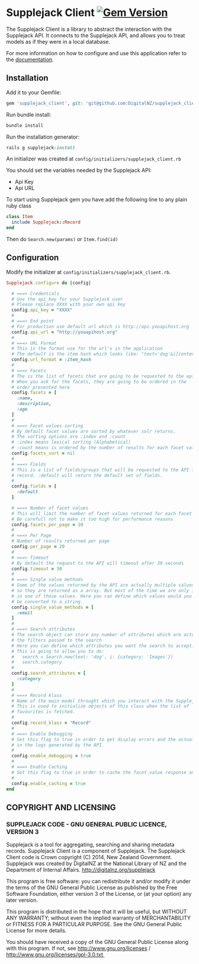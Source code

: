 # Supplejack Client [![Gem Version](https://badge.fury.io/rb/supplejack_client.svg)](https://badge.fury.io/rb/supplejack_client)

The Supplejack Client is a library to abstract the interaction with the Supplejack API. It connects to the Supplejack API, and allows you to treat models as if they were in a local database.

For more information on how to configure and use this application refer to the [documentation](http://digitalnz.github.io/supplejack).

## Installation

Add it to your Gemfile:

```ruby
gem 'supplejack_client', git: 'git@github.com:DigitalNZ/supplejack_client.git'
```

Run bundle install:

```ruby
bundle install
```

Run the installation generator:

```ruby
rails g supplejack:install
```

An initializer was created at `config/initializers/supplejack_client.rb`

You should set the variables needed by the Supplejack API:
- Api Key
- Api URL

To start using Supplejack gem you have add the following line to any plain ruby class

```ruby
class Item
  include Supplejack::Record
end
```

Then do `Search.new(params)` or `Item.find(id)`

## Configuration

Modify the initializer at `config/initializers/supplejack_client.rb`.

```ruby
Supplejack.configure do |config|

  # ===> Credentials
  # Use the api_key for your Supplejack user
  # Please replace XXXX with your own api key
  config.api_key = "XXXX"
  #
  # ===> End point
  # For production use default url which is http://api.youapihost.org
  config.api_url = "http://youapihost.org"
  #
  # ===> URL Format
  # This is the format use for the url's in the application
  # The default is the item hash which looks like: "text='dog'&i[content_partner]=NLNZ&i[category]=Images"
  config.url_format = :item_hash
  #
  # ===> Facets
  # The is the list of facets that are going to be requested to the api
  # When you ask for the facets, they are going to be ordered in the
  # order presented here
  config.facets = [
    :name,
    :description,
    :age
  ]
  #
  # ===> Facet values sorting
  # By default facet values are sorted by whatever solr returns.
  # The sorting options are :index and :count
  # :index means lexical sorting (Alphabetical)
  # :count means is ordered by the number of results for each facet value
  config.facets_sort = nil
  #
  # ===> Fields
  # This is a list of fields/groups that will be requested to the API for every
  # record. :default will return the default set of fields.
  #
  config.fields = [
    :default
  ]

  # ===> Number of facet values
  # This will limit the number of facet values returned for each facet
  # Be carefull not to make it too high for performance reasons
  config.facets_per_page = 10
  #
  # ===> Per Page
  # Number of results returned per page
  config.per_page = 20
  #
  # ===> Timeout
  # By default the request to the API will timeout after 30 seconds
  config.timeout = 30
  #
  # ===> Single value methods
  # Some of the values returned by the API are actually multiple values
  # so they are returned as a array. But most of the time we are only intereseted
  # in one of those values. Here you can define which values would you like to
  # be converted to a string.
  config.single_value_methods = [
    :email
  ]
  #
  # ===> Search attributes
  # The search object can store any number of attributes which are actually
  # the filters passed to the search
  # Here you can define which attributes you want the search to accept.
  # This is going to allow you to do:
  #   search = Search.new(text: 'dog', i: {category: 'Images'})
  #   search.category
  #
  config.search_attributes = [
    :category
  ]
  #
  # ===> Record klass
  # Name of the main model throught which you interact with the Supplejack API
  # This is used to initialize objects of this class when the list of
  # favourites is fetched.
  #
  config.record_klass = "Record"
  #
  # ===> Enable Debugging
  # Set this flag to true in order to get display errors and the actual SOLR requests 
  # in the logs generated by the API.
  #
  config.enable_debugging = true
  #
  # ===> Enable Caching
  # Set this flag to true in order to cache the facet_value response and the search counts
  #
  config.enable_caching = true  
end
```

## COPYRIGHT AND LICENSING  

### SUPPLEJACK CODE - GNU GENERAL PUBLIC LICENCE, VERSION 3  

Supplejack is a tool for aggregating, searching and sharing metadata records. Supplejack Client is a component of Supplejack. The Supplejack Client code is Crown copyright (C) 2014, New Zealand Government. Supplejack was created by DigitalNZ at the National Library of NZ and the Department of Internal Affairs. http://digitalnz.org/supplejack

This program is free software: you can redistribute it and/or modify it under the terms of the GNU General Public License as published by the Free Software Foundation, either version 3 of the License, or (at your option) any later version.

This program is distributed in the hope that it will be useful, but WITHOUT ANY WARRANTY; without even the implied warranty of MERCHANTABILITY or FITNESS FOR A PARTICULAR PURPOSE. See the GNU General Public License for more details.

You should have received a copy of the GNU General Public License along with this program. If not, see http://www.gnu.org/licenses / http://www.gnu.org/licenses/gpl-3.0.txt 
